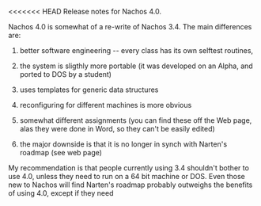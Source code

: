 <<<<<<< HEAD
Release notes for Nachos 4.0.

Nachos 4.0 is somewhat of a re-write of Nachos 3.4.
The main differences are:

1. better software engineering -- every class has its
own selftest routines, 

2. the system is sligthly more portable (it was developed
on an Alpha, and ported to DOS by a student)

3. uses templates for generic data structures

4. reconfiguring for different machines is more 
obvious

5. somewhat different assignments (you can find these
off the Web page, alas they were done in Word, so
they can't be easily edited)

6. the major downside is that it is no longer
in synch with Narten's roadmap (see web page)

My recommendation is that people currently using 3.4
shouldn't bother to use 4.0, unless they need to run
on a 64 bit machine or DOS.  Even those new to Nachos
will find Narten's roadmap probably outweighs
the benefits of using 4.0, except if they need
